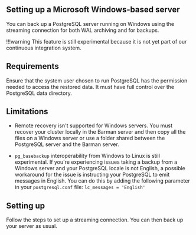 ## Setting up a Microsoft Windows-based server

You can back up a PostgreSQL server running on Windows using the streaming connection for both WAL archiving and for backups.

!!!warning
    This feature is still experimental because it is not yet part of our continuous integration system.

## Requirements 

Ensure that the system user chosen to run PostgreSQL has the permission needed to access the restored data. It must have full control over the PostgreSQL data directory.

## Limitations

-  Remote recovery isn't supported for Windows servers.  You must recover your cluster locally in the Barman server and then copy all the files on a Windows server or use a folder shared between the PostgreSQL server and the Barman server.

-  `pg_basebackup` interoperability from Windows to Linux is still experimental. If you're experiencing issues taking a backup from a Windows server and your PostgreSQL locale is not English, a possible workaround for the issue is instructing your PostgreSQL to emit messages in English. You can do this by adding the following parameter in your `postgresql.conf` file: `lc_messages = 'English'`

## Setting up

Follow the steps to set up a streaming connection.  You can then back up your server as usual.
